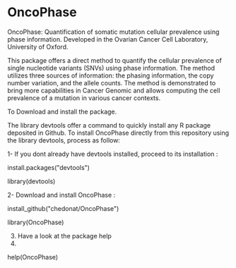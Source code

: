 # OncoPhase
OncoPhase: Quantification of somatic mutation cellular prevalence using phase information.
Developed in the Ovarian Cancer Cell Laboratory, University of Oxford.

This package offers a direct method to quantify the cellular
prevalence of single nucleotide variants (SNVs) using phase information. The
method utilizes three sources of information: the phasing information, the copy
number variation, and the allele counts. The method is demonstrated to bring
more capabilities in Cancer Genomic and allows computing the cell prevalence of
a mutation in various cancer contexts.


To Download and install the package.

The library devtools offer a command to
quickly install any R package deposited in Github.
To install OncoPhase directly from this repository using the library devtools, process as follow:


1- If you dont already have devtools installed, proceed to its installation : 

install.packages("devtools")

library(devtools)


2- Download and install OncoPhase :

install_github("chedonat/OncoPhase")

library(OncoPhase)

3. Have a look at the package help
4. 
help(OncoPhase)




